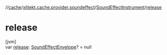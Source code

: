 //[cache](../../../index.md)/[xlitekt.cache.provider.soundeffect](../index.md)/[SoundEffectInstrument](index.md)/[release](release.md)

# release

[jvm]\
var [release](release.md): [SoundEffectEnvelope](../-sound-effect-envelope/index.md)? = null

